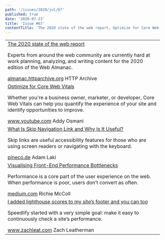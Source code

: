 ```yaml
---
path: '/issues/2020/jul/67'
published: true
date: '2020-07-23'
title: 'Issue #67'
contentTitle: 'The 2020 state of the web report, Optimize for Core Web Vitals, Visualising Front-End Performance Bottlenecks and What Is Skip Navigation Link and Why Is It Useful...'
---
```


<center>
	<table align="center" border="0" cellspacing="0" width="100%" height="100%" cellpadding="0">
    <tbody>
				<tr>
					<td>
            <div class="issue__content">
              <a href="https://almanac.httparchive.org/en/2020/" target="_blank" rel="noopener noreferrer">
                <span class="issue__content-title">The 2020 state of the web report</span>
              </a>
							<p class="issue__content-desc">Experts from around the web community are currently hard at work planning, analyzing, and writing content for the 2020 edition of the Web Almanac.</p>
							<div class="issue__content-info"><a href="https://almanac.httparchive.org/en/2020/" target="_blank" rel="noopener noreferrer">almanac.httparchive.org</a> <span>HTTP Archive</span></div>
						</div>
					</td>
				</tr>
				<tr>
					<td>
            <div class="issue__content">
              <a href="https://www.youtube.com/watch?v=AQqFZ5t8uNc&feature=push-u-sub&attr_tag=C7fP8DfU4lPEj3cD%3A6" target="_blank" rel="noopener noreferrer">
                <span class="issue__content-title">Optimize for Core Web Vitals</span>
              </a>
							<p class="issue__content-desc">Whether you're a business owner, marketer, or developer, Core Web Vitals can help you quantify the experience of your site and identify opportunities to improve.</p>
							<div class="issue__content-info"><a href="https://www.youtube.com/watch?v=AQqFZ5t8uNc&feature=push-u-sub&attr_tag=C7fP8DfU4lPEj3cD%3A6" target="_blank" rel="noopener noreferrer">www.youtube.com</a> <span>Addy Osmani</span></div>
						</div>
					</td>
				</tr>
				<tr>
					<td>
            <div class="issue__content">
              <a href="https://pineco.de/what-is-skip-navigation-link-and-why-is-it-useful/" target="_blank" rel="noopener noreferrer">
                <span class="issue__content-title">What Is Skip Navigation Link and Why Is It Useful?</span>
              </a>
							<p class="issue__content-desc">Skip links are useful accessibility features for those who are using screen readers or navigating with the keyboard.</p>
							<div class="issue__content-info"><a href="https://pineco.de/what-is-skip-navigation-link-and-why-is-it-useful/" target="_blank" rel="noopener noreferrer">pineco.de</a> <span>Adam Laki</span></div>
						</div>
					</td>
				</tr>
				<tr>
					<td>
            <div class="issue__content">
              <a href="https://medium.com/dazn-tech/visualising-front-end-performance-bottlenecks-4a0563407679" target="_blank" rel="noopener noreferrer">
                <span class="issue__content-title">Visualising Front-End Performance Bottlenecks</span>
              </a>
							<p class="issue__content-desc">Performance is a core part of the user experience on the web. When performance is poor, users don’t convert as often.</p>
							<div class="issue__content-info"><a href="https://medium.com/dazn-tech/visualising-front-end-performance-bottlenecks-4a0563407679" target="_blank" rel="noopener noreferrer">medium.com</a> <span>Richie McColl</span></div>
						</div>
					</td>
				</tr>
				<tr>
					<td>
            <div class="issue__content">
              <a href="https://www.zachleat.com/web/lighthouse-in-footer/" target="_blank" rel="noopener noreferrer">
                <span class="issue__content-title">I added lighthouse scores to my site’s footer and you can too</span>
              </a>
							<p class="issue__content-desc">Speedlify started with a very simple goal: make it easy to continuously check a site’s performance.</p>
							<div class="issue__content-info"><a href="https://www.zachleat.com/web/lighthouse-in-footer/" target="_blank" rel="noopener noreferrer">www.zachleat.com</a> <span>Zach Leatherman</span></div>
						</div>
					</td>
				</tr></tbody>
  </table>
</center>
